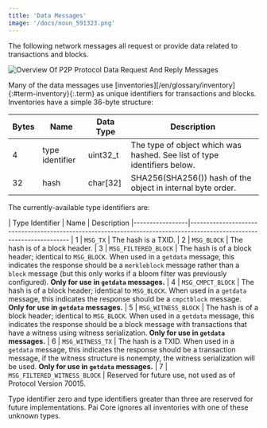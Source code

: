 ```yaml
---
title: 'Data Messages'
image: '/docs/noun_591323.png'
---
```


The following network messages all request or provide data related to
transactions and blocks.

![Overview Of P2P Protocol Data Request And Reply Messages](https://bitcoin.org/img/dev/en-p2p-data-messages.svg?1551020757)

Many of the data messages use
[inventories][/en/glossary/inventory]{:#term-inventory}{:.term} as unique identifiers
for transactions and blocks.  Inventories have a simple 36-byte
structure:

| Bytes | Name            | Data Type | Description
|-------|-----------------|-----------|-------------
| 4     | type identifier | uint32_t  | The type of object which was hashed.  See list of type identifiers below.
| 32    | hash            | char[32]  | SHA256(SHA256()) hash of the object in internal byte order.

The currently-available type identifiers are:

| Type Identifier | Name                         | Description
|-----------------|----------------------------------------------------------------------------------------------------------------------
| 1               | `MSG_TX`                     | The hash is a TXID.
| 2               | `MSG_BLOCK`                  | The hash is of a block header.
| 3               | `MSG_FILTERED_BLOCK`         | The hash is of a block header; identical to `MSG_BLOCK`. When used in a `getdata` message, this indicates the response should be a `merkleblock` message rather than a `block` message (but this only works if a bloom filter was previously configured).  **Only for use in `getdata` messages.**
| 4               | `MSG_CMPCT_BLOCK`            | The hash is of a block header; identical to `MSG_BLOCK`. When used in a `getdata` message, this indicates the response should be a `cmpctblock` message. **Only for use in `getdata` messages.**
| 5               | `MSG_WITNESS_BLOCK`          | The hash is of a block header; identical to `MSG_BLOCK`. When used in a `getdata` message, this indicates the response should be a block message with transactions that have a witness using witness serialization. **Only for use in `getdata` messages.**
| 6               | `MSG_WITNESS_TX`             | The hash is a TXID. When used in a `getdata` message, this indicates the response should be a transaction message, if the witness structure is nonempty, the witness serialization will be used. **Only for use in `getdata` messages.**
| 7               | `MSG_FILTERED_WITNESS_BLOCK` | Reserved for future use, not used as of Protocol Version 70015.

Type identifier zero and type identifiers greater than three are reserved
for future implementations. Pai Core ignores all inventories with
one of these unknown types.
